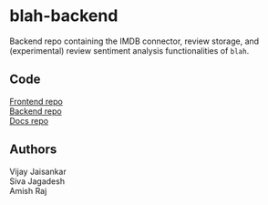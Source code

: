 # blah-backend
Backend repo containing the IMDB connector, review storage, and (experimental) review sentiment analysis functionalities of `blah`.

## Code
[Frontend repo](https://github.com/jaggu21/blah-frontend/)    
[Backend repo](https://github.com/vijay-jaisankar/blah-backend/)    
[Docs repo](https://github.com/vijay-jaisankar/blah-docs/)  

## Authors
Vijay Jaisankar  
Siva Jagadesh   
Amish Raj  
